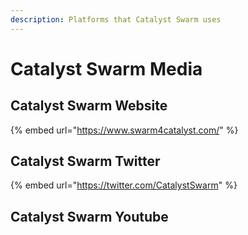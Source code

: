 ```yaml
---
description: Platforms that Catalyst Swarm uses
---
```


# Catalyst Swarm Media

## Catalyst Swarm Website

{% embed url="https://www.swarm4catalyst.com/" %}

## Catalyst Swarm Twitter

{% embed url="https://twitter.com/CatalystSwarm" %}



## Catalyst Swarm Youtube



